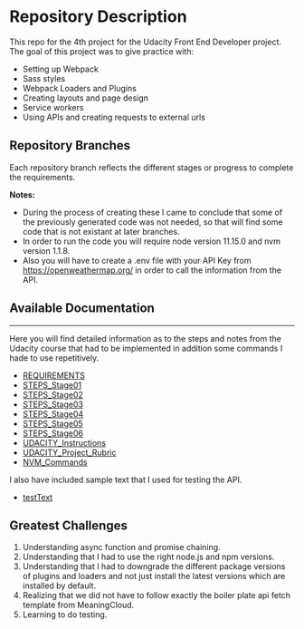 # Repository Description

This repo for the 4th project for the Udacity Front End Developer  project. The goal of this project was to give practice with:

- Setting up Webpack
- Sass styles
- Webpack Loaders and Plugins
- Creating layouts and page design
- Service workers
- Using APIs and creating requests to external urls

## Repository Branches

Each repository branch reflects the different stages or progress to complete the requirements.  

__Notes:__  

- During the process of creating these I came to conclude that some of the previously generated code was not needed, so that will find some code that is not existant at later branches.  
- In order to run the code you will require node version 11.15.0 and nvm version 1.1.8.  
- Also you will have to create a .env file with your API Key from https://openweathermap.org/ in order to call the information from the API.

## Available Documentation

---

Here you will find detailed information as to the steps and notes from the Udacity course that had to be implemented in addition some commands I hade to use repetitively.

- [REQUIREMENTS](documentation/REQUIREMENTS.md)  
- [STEPS_Stage01](documentation/STEPS_Stage01.md)
- [STEPS_Stage02](documentation/STEPS_Stage02.md)
- [STEPS_Stage03](documentation/STEPS_Stage03.md)
- [STEPS_Stage04](documentation/STEPS_Stage04.md)
- [STEPS_Stage05](documentation/STEPS_Stage05.md)
- [STEPS_Stage06](documentation/STEPS_Stage06.md)
- [UDACITY_Instructions](documentation/UDACITY_Instructions.md)
- [UDACITY_Project_Rubric](documentation/UDACITY_Project_Rubric)
- [NVM_Commands](documentation/NVM_Commands.md)

I also have included sample text that I used for testing the API.

- [testText](documentation/testText.txt)

## Greatest Challenges

1. Understanding async function and promise chaining.  
2. Understanding that I had to use the right node.js and npm versions.
3. Understanding that I had to downgrade the different package versions of plugins and loaders and not just install the latest versions which are installed by default.
4. Realizing that we did not have to follow exactly the boiler plate api fetch template from MeaningCloud.
5. Learning to do testing.
